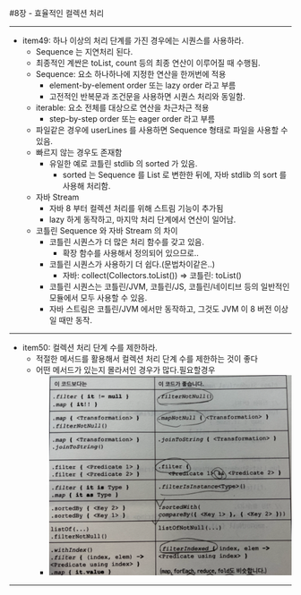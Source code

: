 #8장 - 효율적인 컬렉션 처리

---
- item49: 하나 이상의 처리 단계를 가진 경우에는 시퀀스를 사용하라.
  - Sequence 는 지연처리 된다.
  - 최종적인 계싼은 toList, count 등의 최종 연산이 이루어질 때 수행됨.
  - Sequence: 요소 하나하나에 지정한 연산을 한꺼번에 적용
    - element-by-element order 또는 lazy order 라고 부름
    - 고전적인 반복문과 조건문을 사용하면 시퀀스 처리와 동일함.
  - iterable: 요소 전체를 대상으로 연산을 차근차근 적용
    - step-by-step order 또는 eager order 라고 부름
  - 파일같은 경우에 userLines 를 사용하면 Sequence<String> 형태로 파일을 사용할 수 있음.
  - 빠르지 않는 경우도 존재함
    - 유일한 예로 코틀린 stdlib 의 sorted 가 있음.
      - sorted 는 Sequence 를 List 로 변한한 뒤에, 자바 stdlib 의 sort 를 사용해 처리함.
  - 자바 Stream
    - 자바 8 부터 컬렉션 처리를 위해 스트림 기능이 추가됨
    - lazy 하게 동작하고, 마지막 처리 단계에서 연산이 일어남.
  - 코틀린 Sequence 와 자바 Stream 의 차이
    - 코틀린 시퀀스가 더 많은 처리 함수를 갖고 있음.
      - 확장 함수를 사용해서 정의되어 있으므로..
    - 코틀린 시퀀스가 사용하기 더 쉽다.(문법차이같은..)
      - 자바: collect(Collectors.toList()) => 코틀린: toList()
    - 코틀린 시퀀스는 코틀린/JVM, 코틀린/JS, 코틀린/네이티브 등의 일반적인 모듈에서 모두 사용할 수 있음.
    - 자바 스트림은 코틀린/JVM 에서만 동작하고, 그것도 JVM 이 8 버전 이상일 때만 동작.


---
- item50: 컬렉션 처리 단계 수를 제한하라.
  - 적절한 메서드를 활용해서 컬렉션 처리 단계 수를 제한하는 것이 좋다
  - 어떤 메서드가 있는지 몰라서인 경우가 많다.필요할경우 
    - ![img.png](img.png)
    

---



